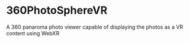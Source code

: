 # 360PhotoSphereVR
A 360 panaroma photo viewer capable of displaying the photos as a VR content using WebXR
